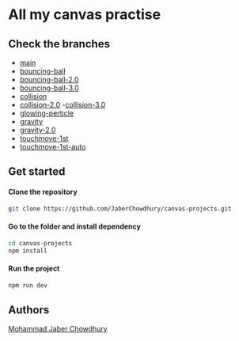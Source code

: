 # All my canvas practise

## Check the branches

- [main](https://github.com/JaberChowdhury/canvas-projects/tree/main)
- [bouncing-ball](https://github.com/JaberChowdhury/canvas-projects/tree/bouncing-ball)
- [bouncing-ball-2.0](https://github.com/JaberChowdhury/canvas-projects/tree/bouncing-ball-2.0)
- [bouncing-ball-3.0](https://github.com/JaberChowdhury/canvas-projects/tree/bouncing-ball-3.0)
- [collision](https://github.com/JaberChowdhury/canvas-projects/tree/collision)
- [collision-2.0](https://github.com/JaberChowdhury/canvas-projects/tree/collision-2.0)
-[collision-3.0](https://github.com/JaberChowdhury/canvas-projects/tree/collision-3.0)
- [glowing-perticle](https://github.com/JaberChowdhury/canvas-projects/tree/glowing-perticle)
- [gravity](https://github.com/JaberChowdhury/canvas-projects/tree/gravity)
- [gravity-2.0](https://github.com/JaberChowdhury/canvas-projects/tree/gravity-2.0)
- [touchmove-1st](https://github.com/JaberChowdhury/canvas-projects/tree/touchmove-1st)
- [touchmove-1st-auto](https://github.com/JaberChowdhury/canvas-projects/tree/touchmove-1st-auto)

## Get started

#### Clone the repository

```bash
git clone https://github.com/JaberChowdhury/canvas-projects.git
```

#### Go to the folder and install dependency

```bash
cd canvas-projects
npm install
```

#### Run the project

```bash
npm run dev
```

## Authors

[Mohammad Jaber Chowdhury](https://www.github.com/JaberChowdhury)
